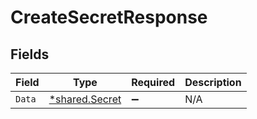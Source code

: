 # CreateSecretResponse


## Fields

| Field                                                  | Type                                                   | Required                                               | Description                                            |
| ------------------------------------------------------ | ------------------------------------------------------ | ------------------------------------------------------ | ------------------------------------------------------ |
| `Data`                                                 | [*shared.Secret](../../../pkg/models/shared/secret.md) | :heavy_minus_sign:                                     | N/A                                                    |